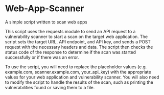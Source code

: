 # Web-App-Scanner
A simple script written to scan web apps

This script uses the requests module to send an API request to a vulnerability scanner to start a scan on the target web application. The script sets the target URL, API endpoint, and API key, and sends a POST request with the necessary headers and data. The script then checks the status code of the response to determine if the scan was started successfully or if there was an error.

To use the script, you will need to replace the placeholder values (e.g. example.com, scanner.example.com, your_api_key) with the appropriate values for your web application and vulnerability scanner. You will also need to modify the script to handle the results of the scan, such as printing the vulnerabilities found or saving them to a file.




